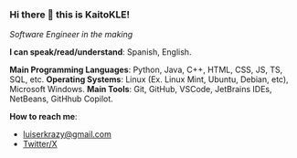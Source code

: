 ### Hi there 👋 this is KaitoKLE!

*Software Engineer in the making*

**I can speak/read/understand**: Spanish, English.


**Main Programming Languages**: Python, Java, C++, HTML, CSS, JS, TS, SQL, etc.
**Operating Systems**: Linux (Ex. Linux Mint, Ubuntu, Debian, etc), Microsoft Windows.
**Main Tools**: Git, GitHub, VSCode, JetBrains IDEs, NetBeans, GitHhub Copilot.


**How to reach me**:
- luiserkrazy@gmail.com
- [Twitter/X](https://twitter.com/KaitoKLE)
